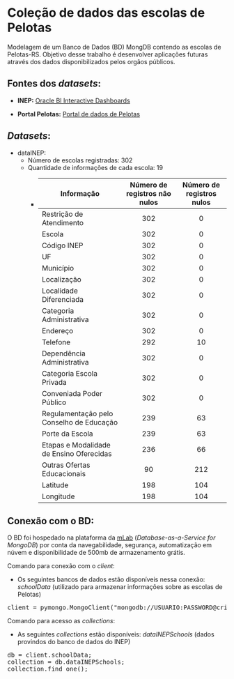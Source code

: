 # Coleção de dados das escolas de Pelotas
Modelagem de um Banco de Dados (BD) MongDB contendo as escolas de Pelotas-RS. Objetivo desse trabalho é desenvolver aplicações futuras através
dos dados disponibilizados pelos orgãos públicos.

## Fontes dos *datasets*:

* **INEP:** [Oracle BI Interactive Dashboards](https://inepdata.inep.gov.br/analytics/saw.dll?dashboard&NQUser=inepdata&NQPassword=Inep2014&PortalPath=%2Fshared%2FCenso%20da%20Educa%C3%A7%C3%A3o%20B%C3%A1sica%2F_portal%2FCat%C3%A1logo%20de%20Escolas)<br>

* **Portal Pelotas:** [Portal de dados de Pelotas](http://www.pelotas.com.br/portal-de-dados)

## *Datasets*:
 * dataINEP:
    * Número de escolas registradas: 302
    * Quantidade de informações de cada escola: 19
      * | Informação        | Número de registros não nulos        | Número de registros nulos        |
        | ------------- |:-------------:|:-------------:|
        | Restrição de Atendimento | 302 | 0 |
        | Escola  | 302 | 0 |
        | Código INEP  | 302 | 0 |
        | UF  | 302 | 0 |
        | Município  | 302 | 0 |
        | Localização  | 302 | 0 |
        | Localidade Diferenciada  | 302 | 0 |
        | Categoria Administrativa  | 302 | 0 |
        | Endereço  | 302 | 0 |
        | Telefone  | 292 | 10 |
        | Dependência Administrativa | 302 | 0 |
        | Categoria Escola Privada  | 302 | 0 |
        | Conveniada Poder Público  | 302 | 0 |
        | Regulamentação pelo Conselho de Educação  | 239 | 63 |
        | Porte da Escola  | 239 | 63 |
        | Etapas e Modalidade de Ensino Oferecidas  | 236 | 66 |
        | Outras Ofertas Educacionais  | 90 | 212 |
        | Latitude  | 198 | 104 |
        | Longitude  | 198 | 104 |

## Conexão com o BD:
O BD foi hospedado na plataforma da [mLab](https://mlab.com/) (*Database-as-a-Service for MongoDB*) por conta da navegabilidade, segurança, automatização em núvem e disponibilidade de 500mb de armazenamento grátis.

Comando para conexão com o *client*:
- Os seguintes bancos de dados estão disponíveis nessa conexão: *schoolData* (utilizado para armazenar informações sobre as escolas de Pelotas)
<pre>
client = pymongo.MongoClient("mongodb://USUARIO:PASSWORD@criedata-shard-00-00.urzuu.mongodb.net:27017,criedata-shard-00-01.urzuu.mongodb.net:27017,criedata-shard-00-02.urzuu.mongodb.net:27017/<dbname>?ssl=true&replicaSet=atlas-6db9id-shard-0&authSource=admin&retryWrites=true&w=majority");
</pre>

Comando para acesso as *collections*:
- As seguintes *collections* estão disponíveis: *dataINEPSchools* (dados provindos do banco de dados do INEP)
<pre>
db = client.schoolData;
collection = db.dataINEPSchools;
collection.find_one();
</pre>
